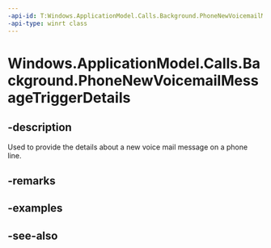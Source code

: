 ----api-id: T:Windows.ApplicationModel.Calls.Background.PhoneNewVoicemailMessageTriggerDetails
-api-type: winrt class
---<!-- Class syntax.public class PhoneNewVoicemailMessageTriggerDetails : Windows.ApplicationModel.Calls.Background.IPhoneNewVoicemailMessageTriggerDetails--># Windows.ApplicationModel.Calls.Background.PhoneNewVoicemailMessageTriggerDetails## -descriptionUsed to provide the details about a new voice mail message on a phone line.## -remarks## -examples## -see-also
